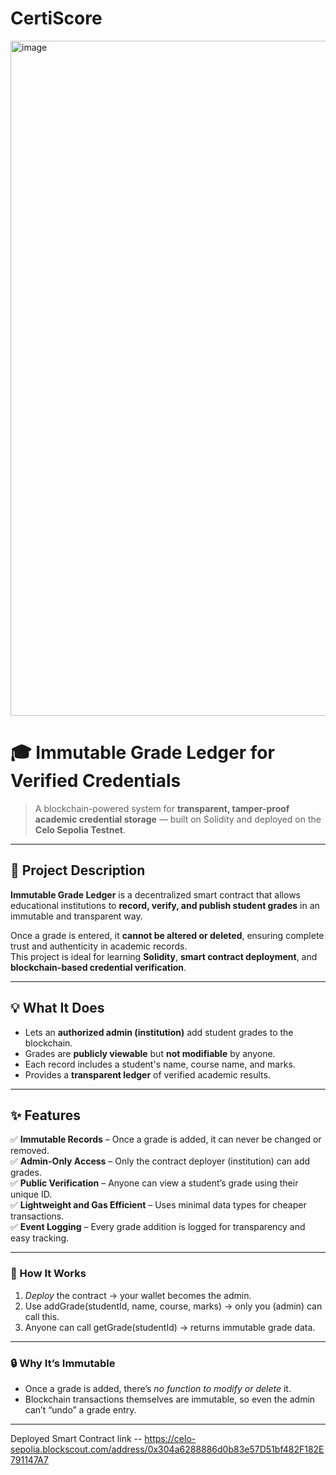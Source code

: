 # CertiScore
<img width="1920" height="1080" alt="image" src="https://github.com/user-attachments/assets/f717c58f-4e4e-40d3-b9d6-85aeef018814" />

# 🎓 Immutable Grade Ledger for Verified Credentials

> A blockchain-powered system for **transparent, tamper-proof academic credential storage** — built on Solidity and deployed on the **Celo Sepolia Testnet**.

---

## 🚀 Project Description

**Immutable Grade Ledger** is a decentralized smart contract that allows educational institutions to **record, verify, and publish student grades** in an immutable and transparent way.

Once a grade is entered, it **cannot be altered or deleted**, ensuring complete trust and authenticity in academic records.  
This project is ideal for learning **Solidity**, **smart contract deployment**, and **blockchain-based credential verification**.

---

## 💡 What It Does

- Lets an **authorized admin (institution)** add student grades to the blockchain.  
- Grades are **publicly viewable** but **not modifiable** by anyone.  
- Each record includes a student's name, course name, and marks.  
- Provides a **transparent ledger** of verified academic results.

---

## ✨ Features

✅ **Immutable Records** – Once a grade is added, it can never be changed or removed.  
✅ **Admin-Only Access** – Only the contract deployer (institution) can add grades.  
✅ **Public Verification** – Anyone can view a student’s grade using their unique ID.  
✅ **Lightweight and Gas Efficient** – Uses minimal data types for cheaper transactions.  
✅ **Event Logging** – Every grade addition is logged for transparency and easy tracking.

---
### 🧩 How It Works

1. *Deploy* the contract → your wallet becomes the admin.
2. Use addGrade(studentId, name, course, marks) → only you (admin) can call this.
3. Anyone can call getGrade(studentId) → returns immutable grade data.

---

### 🔒 Why It’s Immutable

* Once a grade is added, there’s *no function to modify or delete* it.
* Blockchain transactions themselves are immutable, so even the admin can’t “undo” a grade entry.

---


Deployed Smart Contract link -- https://celo-sepolia.blockscout.com/address/0x304a6288886d0b83e57D51bf482F182E791147A7
